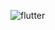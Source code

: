 ![flutter](https://user-images.githubusercontent.com/102212240/164469248-274a44eb-a5b0-45dc-8a09-2a6b513cd7b2.PNG)

